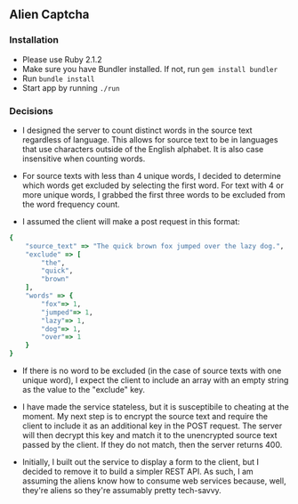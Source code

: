 ## Alien Captcha

### Installation
+ Please use Ruby 2.1.2
+ Make sure you have Bundler installed. If not, run `gem install bundler`
+ Run `bundle install`
+ Start app by running `./run`

### Decisions
+ I designed the server to count distinct words in the source text regardless of language. This allows for source text to be in languages that use characters outside of the English alphabet. It is also case insensitive when counting words.

+ For source texts with less than 4 unique words, I decided to determine which words get excluded by selecting the first word. For text with 4 or more unique words, I grabbed the first three words to be excluded from the word frequency count.

+ I assumed the client will make a post request in this format:
```ruby
{
	"source_text" => "The quick brown fox jumped over the lazy dog.",
	"exclude" => [
		"the", 
		"quick", 
		"brown"
	],
	"words" => {
		"fox"=> 1, 
		"jumped"=> 1, 
		"lazy"=> 1, 
		"dog"=> 1, 
		"over"=> 1
	}
}
```
  + If there is no word to be excluded (in the case of source texts with one unique word), I expect the client to include an array with an empty string as the value to the "exclude" key.

+ I have made the service stateless, but it is susceptibile to cheating at the moment. My next step is to encrypt the source text and require the client to include it as an additional key in the POST request. The server will then decrypt this key and match it to the unencrypted source text passed by the client. If they do not match, then the server returns 400.

+ Initially, I built out the service to display a form to the client, but I decided to remove it to build a simpler REST API. As such, I am assuming the aliens know how to consume web services because, well, they're aliens so they're assumably pretty tech-savvy.
